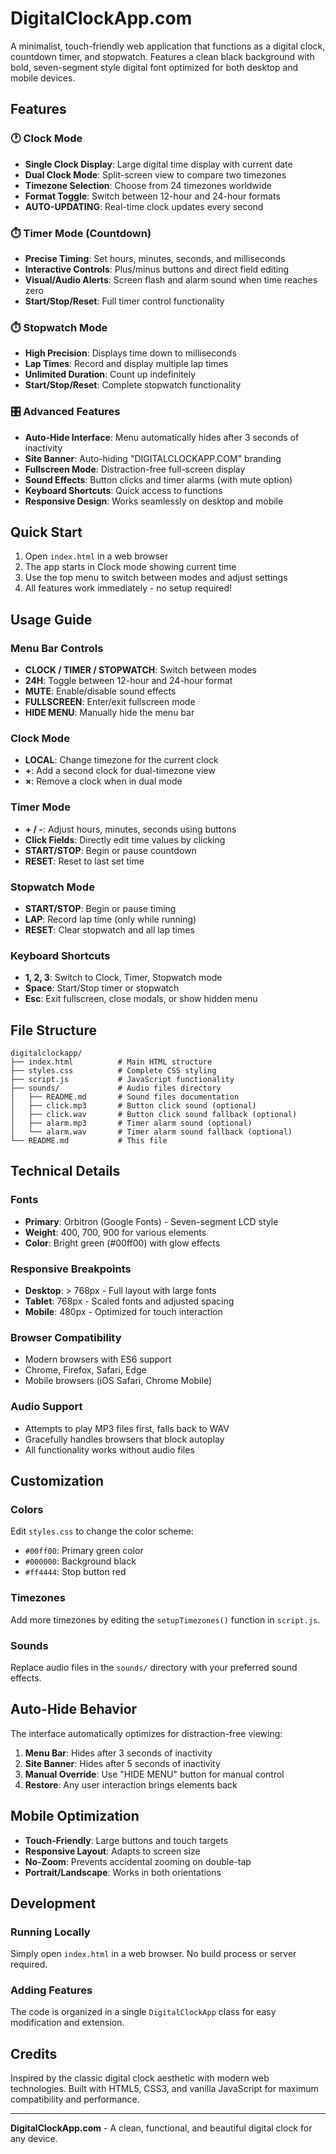# DigitalClockApp.com

A minimalist, touch-friendly web application that functions as a digital clock, countdown timer, and stopwatch. Features a clean black background with bold, seven-segment style digital font optimized for both desktop and mobile devices.

## Features

### 🕐 Clock Mode
- **Single Clock Display**: Large digital time display with current date
- **Dual Clock Mode**: Split-screen view to compare two timezones
- **Timezone Selection**: Choose from 24 timezones worldwide
- **Format Toggle**: Switch between 12-hour and 24-hour formats
- **AUTO-UPDATING**: Real-time clock updates every second

### ⏱️ Timer Mode (Countdown)
- **Precise Timing**: Set hours, minutes, seconds, and milliseconds
- **Interactive Controls**: Plus/minus buttons and direct field editing
- **Visual/Audio Alerts**: Screen flash and alarm sound when time reaches zero
- **Start/Stop/Reset**: Full timer control functionality

### ⏱️ Stopwatch Mode
- **High Precision**: Displays time down to milliseconds
- **Lap Times**: Record and display multiple lap times
- **Unlimited Duration**: Count up indefinitely
- **Start/Stop/Reset**: Complete stopwatch functionality

### 🎛️ Advanced Features
- **Auto-Hide Interface**: Menu automatically hides after 3 seconds of inactivity
- **Site Banner**: Auto-hiding "DIGITALCLOCKAPP.COM" branding
- **Fullscreen Mode**: Distraction-free full-screen display
- **Sound Effects**: Button clicks and timer alarms (with mute option)
- **Keyboard Shortcuts**: Quick access to functions
- **Responsive Design**: Works seamlessly on desktop and mobile

## Quick Start

1. Open `index.html` in a web browser
2. The app starts in Clock mode showing current time
3. Use the top menu to switch between modes and adjust settings
4. All features work immediately - no setup required!

## Usage Guide

### Menu Bar Controls
- **CLOCK / TIMER / STOPWATCH**: Switch between modes
- **24H**: Toggle between 12-hour and 24-hour format
- **MUTE**: Enable/disable sound effects
- **FULLSCREEN**: Enter/exit fullscreen mode
- **HIDE MENU**: Manually hide the menu bar

### Clock Mode
- **LOCAL**: Change timezone for the current clock
- **+**: Add a second clock for dual-timezone view
- **×**: Remove a clock when in dual mode

### Timer Mode
- **+ / -**: Adjust hours, minutes, seconds using buttons
- **Click Fields**: Directly edit time values by clicking
- **START/STOP**: Begin or pause countdown
- **RESET**: Reset to last set time

### Stopwatch Mode
- **START/STOP**: Begin or pause timing
- **LAP**: Record lap time (only while running)
- **RESET**: Clear stopwatch and all lap times

### Keyboard Shortcuts
- **1, 2, 3**: Switch to Clock, Timer, Stopwatch mode
- **Space**: Start/Stop timer or stopwatch
- **Esc**: Exit fullscreen, close modals, or show hidden menu

## File Structure

```
digitalclockapp/
├── index.html          # Main HTML structure
├── styles.css          # Complete CSS styling
├── script.js           # JavaScript functionality
├── sounds/             # Audio files directory
│   ├── README.md       # Sound files documentation
│   ├── click.mp3       # Button click sound (optional)
│   ├── click.wav       # Button click sound fallback (optional)
│   ├── alarm.mp3       # Timer alarm sound (optional)
│   └── alarm.wav       # Timer alarm sound fallback (optional)
└── README.md           # This file
```

## Technical Details

### Fonts
- **Primary**: Orbitron (Google Fonts) - Seven-segment LCD style
- **Weight**: 400, 700, 900 for various elements
- **Color**: Bright green (#00ff00) with glow effects

### Responsive Breakpoints
- **Desktop**: > 768px - Full layout with large fonts
- **Tablet**: 768px - Scaled fonts and adjusted spacing
- **Mobile**: 480px - Optimized for touch interaction

### Browser Compatibility
- Modern browsers with ES6 support
- Chrome, Firefox, Safari, Edge
- Mobile browsers (iOS Safari, Chrome Mobile)

### Audio Support
- Attempts to play MP3 files first, falls back to WAV
- Gracefully handles browsers that block autoplay
- All functionality works without audio files

## Customization

### Colors
Edit `styles.css` to change the color scheme:
- `#00ff00`: Primary green color
- `#000000`: Background black
- `#ff4444`: Stop button red

### Timezones
Add more timezones by editing the `setupTimezones()` function in `script.js`.

### Sounds
Replace audio files in the `sounds/` directory with your preferred sound effects.

## Auto-Hide Behavior

The interface automatically optimizes for distraction-free viewing:

1. **Menu Bar**: Hides after 3 seconds of inactivity
2. **Site Banner**: Hides after 5 seconds of inactivity
3. **Manual Override**: Use "HIDE MENU" button for manual control
4. **Restore**: Any user interaction brings elements back

## Mobile Optimization

- **Touch-Friendly**: Large buttons and touch targets
- **Responsive Layout**: Adapts to screen size
- **No-Zoom**: Prevents accidental zooming on double-tap
- **Portrait/Landscape**: Works in both orientations

## Development

### Running Locally
Simply open `index.html` in a web browser. No build process or server required.

### Adding Features
The code is organized in a single `DigitalClockApp` class for easy modification and extension.

## Credits

Inspired by the classic digital clock aesthetic with modern web technologies. Built with HTML5, CSS3, and vanilla JavaScript for maximum compatibility and performance.

---

**DigitalClockApp.com** - A clean, functional, and beautiful digital clock for any device.